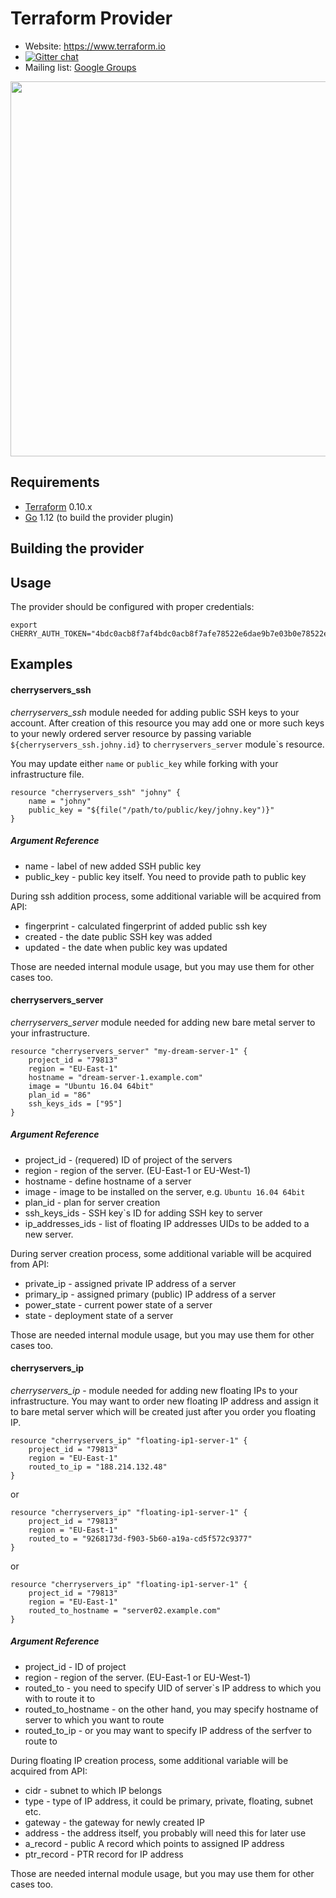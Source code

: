 Terraform Provider
==================

- Website: https://www.terraform.io
- [![Gitter chat](https://badges.gitter.im/hashicorp-terraform/Lobby.png)](https://gitter.im/hashicorp-terraform/Lobby)
- Mailing list: [Google Groups](http://groups.google.com/group/terraform-tool)

<img src="https://cdn.rawgit.com/hashicorp/terraform-website/master/content/source/assets/images/logo-hashicorp.svg" width="600px">

Requirements
------------

-	[Terraform](https://www.terraform.io/downloads.html) 0.10.x
-	[Go](https://golang.org/doc/install) 1.12 (to build the provider plugin)

Building the provider
---------------------



Usage
-----

The provider should be configured with proper credentials:

```
export CHERRY_AUTH_TOKEN="4bdc0acb8f7af4bdc0acb8f7afe78522e6dae9b7e03b0e78522e6dae9b7e03b0"
```

Examples
--------

#### cherryservers_ssh

*cherryservers_ssh* module needed for adding public SSH keys to your account. After creation of this resource you may add one or more such keys to your newly ordered server resource by passing variable `${cherryservers_ssh.johny.id}` to `cherryservers_server` module`s resource.

You may update either `name` or `public_key` while forking with your infrastructure file.

```
resource "cherryservers_ssh" "johny" {
    name = "johny"
    public_key = "${file("/path/to/public/key/johny.key")}"
}
```

##### Argument Reference

* name - label of new added SSH public key
* public_key - public key itself. You need to provide path to public key

During ssh addition process, some additional variable will be acquired from API:

* fingerprint - calculated fingerprint of added public ssh key
* created - the date public SSH key was added
* updated - the date when public key was updated

Those are needed internal module usage, but you may use them for other cases too.

#### cherryservers_server

*cherryservers_server* module needed for adding new bare metal server to your infrastructure.

```
resource "cherryservers_server" "my-dream-server-1" {
    project_id = "79813"
    region = "EU-East-1"
    hostname = "dream-server-1.example.com"
    image = "Ubuntu 16.04 64bit"
    plan_id = "86"
    ssh_keys_ids = ["95"]
}
```

##### Argument Reference

* project_id - (requered) ID of project of the servers
* region - region of the server. (EU-East-1 or EU-West-1) 
* hostname - define hostname of a server
* image - image to be installed on the server, e.g. ```Ubuntu 16.04 64bit```
* plan_id - plan for server creation
* ssh_keys_ids - SSH key`s ID for adding SSH key to server
* ip_addresses_ids - list of floating IP addresses UIDs to be added to a new server.

During server creation process, some additional variable will be acquired from API:

* private_ip - assigned private IP address of a server
* primary_ip - assigned primary (public) IP address of a server
* power_state - current power state of a server
* state - deployment state of a server

Those are needed internal module usage, but you may use them for other cases too.

#### cherryservers_ip

*cherryservers_ip* - module needed for adding new floating IPs to your infrastructure. You may want to order new floating IP address and assign it to bare metal server which will be created just after you order you floating IP.

```
resource "cherryservers_ip" "floating-ip1-server-1" {
    project_id = "79813"
    region = "EU-East-1"
    routed_to_ip = "188.214.132.48"
}
```

or 

```
resource "cherryservers_ip" "floating-ip1-server-1" {
    project_id = "79813"
    region = "EU-East-1"
    routed_to = "9268173d-f903-5b60-a19a-cd5f572c9377"
}
```

or

```
resource "cherryservers_ip" "floating-ip1-server-1" {
    project_id = "79813"
    region = "EU-East-1"
    routed_to_hostname = "server02.example.com"
}
```

##### Argument Reference

* project_id - ID of project
* region - region of the server. (EU-East-1 or EU-West-1) 
* routed_to - you need to specify UID of server`s IP address to which you with to route it to
* routed_to_hostname - on the other hand, you may specify hostname of server to which you want to route
* routed_to_ip - or you may want to specify IP address of the serfver to route to

During floating IP creation process, some additional variable will be acquired from API:

* cidr - subnet to which IP belongs
* type - type of IP address, it could be primary, private, floating, subnet etc.
* gateway - the gateway for newly created IP
* address - the address itself, you probably will need this for later use
* a_record - public A record which points to assigned IP address
* ptr_record - PTR record for IP address

Those are needed internal module usage, but you may use them for other cases too.
